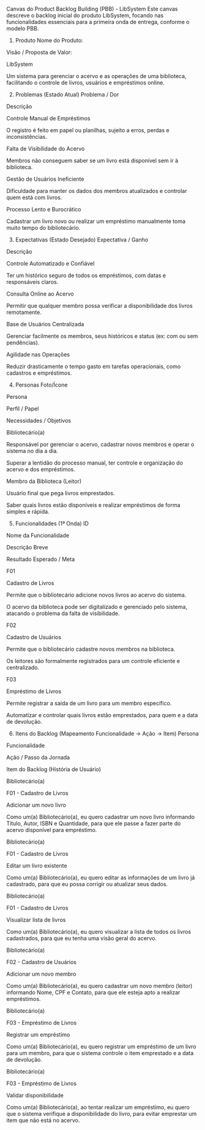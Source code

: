 Canvas do Product Backlog Building (PBB) - LibSystem
Este canvas descreve o backlog inicial do produto LibSystem, focando nas funcionalidades essenciais para a primeira onda de entrega, conforme o modelo PBB.

1. Produto
Nome do Produto:

Visão / Proposta de Valor:

LibSystem

Um sistema para gerenciar o acervo e as operações de uma biblioteca, facilitando o controle de livros, usuários e empréstimos online.

2. Problemas (Estado Atual)
Problema / Dor

Descrição

Controle Manual de Empréstimos

O registro é feito em papel ou planilhas, sujeito a erros, perdas e inconsistências.

Falta de Visibilidade do Acervo

Membros não conseguem saber se um livro está disponível sem ir à biblioteca.

Gestão de Usuários Ineficiente

Dificuldade para manter os dados dos membros atualizados e controlar quem está com livros.

Processo Lento e Burocrático

Cadastrar um livro novo ou realizar um empréstimo manualmente toma muito tempo do bibliotecário.

3. Expectativas (Estado Desejado)
Expectativa / Ganho

Descrição

Controle Automatizado e Confiável

Ter um histórico seguro de todos os empréstimos, com datas e responsáveis claros.

Consulta Online ao Acervo

Permitir que qualquer membro possa verificar a disponibilidade dos livros remotamente.

Base de Usuários Centralizada

Gerenciar facilmente os membros, seus históricos e status (ex: com ou sem pendências).

Agilidade nas Operações

Reduzir drasticamente o tempo gasto em tarefas operacionais, como cadastros e empréstimos.

4. Personas
Foto/Ícone

Persona

Perfil / Papel

Necessidades / Objetivos


Bibliotecário(a)

Responsável por gerenciar o acervo, cadastrar novos membros e operar o sistema no dia a dia.

Superar a lentidão do processo manual, ter controle e organização do acervo e dos empréstimos.


Membro da Biblioteca (Leitor)

Usuário final que pega livros emprestados.

Saber quais livros estão disponíveis e realizar empréstimos de forma simples e rápida.

5. Funcionalidades (1ª Onda)
ID

Nome da Funcionalidade

Descrição Breve

Resultado Esperado / Meta

F01

Cadastro de Livros

Permite que o bibliotecário adicione novos livros ao acervo do sistema.

O acervo da biblioteca pode ser digitalizado e gerenciado pelo sistema, atacando o problema da falta de visibilidade.

F02

Cadastro de Usuários

Permite que o bibliotecário cadastre novos membros na biblioteca.

Os leitores são formalmente registrados para um controle eficiente e centralizado.

F03

Empréstimo de Livros

Permite registrar a saída de um livro para um membro específico.

Automatizar e controlar quais livros estão emprestados, para quem e a data de devolução.

6. Itens do Backlog (Mapeamento Funcionalidade -> Ação -> Item)
Persona

Funcionalidade

Ação / Passo da Jornada

Item do Backlog (História de Usuário)

Bibliotecário(a)

F01 - Cadastro de Livros

Adicionar um novo livro

Como um(a) Bibliotecário(a), eu quero cadastrar um novo livro informando Título, Autor, ISBN e Quantidade, para que ele passe a fazer parte do acervo disponível para empréstimo.

Bibliotecário(a)

F01 - Cadastro de Livros

Editar um livro existente

Como um(a) Bibliotecário(a), eu quero editar as informações de um livro já cadastrado, para que eu possa corrigir ou atualizar seus dados.

Bibliotecário(a)

F01 - Cadastro de Livros

Visualizar lista de livros

Como um(a) Bibliotecário(a), eu quero visualizar a lista de todos os livros cadastrados, para que eu tenha uma visão geral do acervo.

Bibliotecário(a)

F02 - Cadastro de Usuários

Adicionar um novo membro

Como um(a) Bibliotecário(a), eu quero cadastrar um novo membro (leitor) informando Nome, CPF e Contato, para que ele esteja apto a realizar empréstimos.

Bibliotecário(a)

F03 - Empréstimo de Livros

Registrar um empréstimo

Como um(a) Bibliotecário(a), eu quero registrar um empréstimo de um livro para um membro, para que o sistema controle o item emprestado e a data de devolução.

Bibliotecário(a)

F03 - Empréstimo de Livros

Validar disponibilidade

Como um(a) Bibliotecário(a), ao tentar realizar um empréstimo, eu quero que o sistema verifique a disponibilidade do livro, para evitar emprestar um item que não está no acervo.
